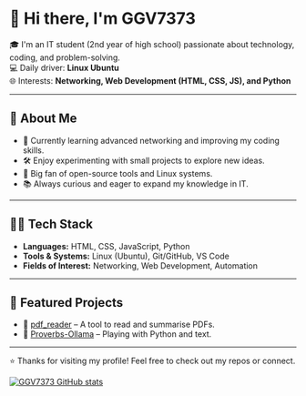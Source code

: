 # 👋 Hi there, I'm GGV7373  

🎓 I'm an IT student (2nd year of high school) passionate about technology, coding, and problem-solving.  
💻 Daily driver: **Linux Ubuntu**  
🌐 Interests: **Networking, Web Development (HTML, CSS, JS), and Python**  

---

## 🚀 About Me
- 🌱 Currently learning advanced networking and improving my coding skills.  
- 🛠️ Enjoy experimenting with small projects to explore new ideas.  
- 🐧 Big fan of open-source tools and Linux systems.  
- 📚 Always curious and eager to expand my knowledge in IT.  

---

## 🧑‍💻 Tech Stack
- **Languages:** HTML, CSS, JavaScript, Python  
- **Tools & Systems:** Linux (Ubuntu), Git/GitHub, VS Code  
- **Fields of Interest:** Networking, Web Development, Automation  

---

## 🔗 Featured Projects
- 📄 [pdf_reader](https://github.com/GGV7373/pdf_reader) – A tool to read and summarise PDFs.  
- 📜 [Proverbs-Ollama](https://github.com/GGV7373/Proverbs-Ollama) – Playing with Python and text.  

---
⭐ Thanks for visiting my profile! Feel free to check out my repos or connect.  

[![GGV7373 GitHub stats](https://github-readme-stats.vercel.app/api?username=GGV7373)](https://github.com/anuraghazra/github-readme-stats)

